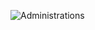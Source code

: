 
![Administrations](https://github.com/user-attachments/assets/d9ca133d-8a24-4edb-b1fc-7efbaf26a92f)

